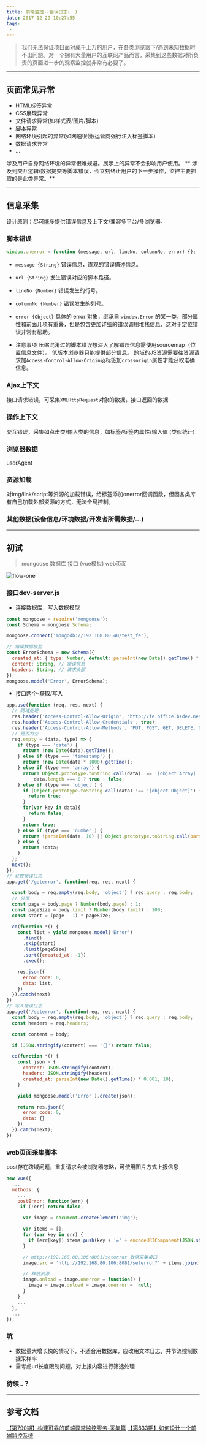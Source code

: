 ```yaml
---
title: 前端监控--错误日志(一)
date: 2017-12-29 10:27:55
tags:
 -
---
```


  > 我们无法保证项目面对成千上万的用户，在各类浏览器下/遇到未知数据时不出问题。对一个拥有大量用户的互联网产品而言，采集到这些数据对所负责的页面进一步的观察监控就非常有必要了。

<!--more-->

---
## 页面常见异常

* HTML标签异常
* CSS展现异常
* 文件请求异常(如样式表/图片/脚本)
* 脚本异常
* 网络环境引起的异常(如网速很慢/运营商强行注入标签脚本)
* 数据请求异常
* ...

涉及用户自身网络环境的异常很难规避。展示上的异常不会影响用户使用。
** 涉及到交互逻辑/数据提交等脚本错误，会立刻终止用户的下一步操作，监控主要抓取的是此类异常。**

---
## 信息采集

设计原则：尽可能多提供错误信息及上下文/兼容多平台/多浏览器。

### 脚本错误

```js
window.onerror = function (message, url, lineNo, columnNo, error) {};
```

* `message {String}` 错误信息，直观的错误描述信息。
* `url {String}` 发生错误对应的脚本路径。
* `lineNo {Number}` 错误发生的行号。
* `columnNo {Number}` 错误发生的列号。
* `error {Object}` 具体的 error 对象，继承自 `window.Error` 的某一类，部分属性和前面几项有重叠，但是包含更加详细的错误调用堆栈信息，这对于定位错误非常有帮助。

* 注意事项
压缩混淆过的脚本错误想深入了解错误信息需使用sourcemap（位置信息文件）。
低版本浏览器只能提供部分信息。
跨域的JS资源需要往资源请求加`Access-Control-Allow-Origin`及标签加`crossorigin`属性才能获取准确信息。

### Ajax上下文

接口请求错误，可采集`XMLHttpRequest`对象的数据，接口返回的数据

### 操作上下文

交互错误，采集如点击类/输入类的信息，如标签/标签内属性/输入值 (类似统计)

### 浏览器数据

userAgent

### 资源加载

对img/link/script等资源的加载错误，给标签添加onerror回调函数，但因各类库有自己加载外部资源的方式，无法全局控制。

### 其他数据(设备信息/环境数据/开发者所需数据/...)

---
## 初试

> mongoose 数据库
接口 (vue模拟)
web页面

![flow-one](/img/monitor-errorlog/flow-one.png)

### 接口dev-server.js

* 连接数据库，写入数据模型

```js
const mongoose = require('mongoose');
const Schema = mongoose.Schema;

mongoose.connect('mongodb://192.168.80.40/test_fe');

// 错误数据模型
const ErrorSchema = new Schema({
  created_at: { type: Number, default: parseInt(new Date().getTime() * 0.001, 10) },
  content: String, // 错误信息
  headers: String, // 请求头部
});
mongoose.model('Error', ErrorSchema);
```

* 接口两个-获取/写入

```js
app.use(function (req, res, next) {
  // 跨域处理
  res.header('Access-Control-Allow-Origin', 'http://fe.office.bzdev.net');
  res.header('Access-Control-Allow-Credentials', true);
  res.header('Access-Control-Allow-Methods', 'PUT, POST, GET, DELETE, OPTIONS');
  // 是否为空
  req.empty = (data, type) => {
    if (type === 'date') {
      return !new Date(data).getTime();
    } else if (type === 'timestamp') {
      return !new Date(data * 1000).getTime();
    } else if (type === 'array') {
      return Object.prototype.toString.call(data) !== '[object Array]' ? true :
          data.length === 0 ? true : false;
    } else if (type === 'object') {
      if (Object.prototype.toString.call(data) !== '[object Object]') {
        return true;
      }
      for(var key in data){
        return false;
      }
      return true;
    } else if (type === 'number') {
      return !parseInt(data, 10) || Object.prototype.toString.call(parseInt(data, 10)) !== '[object Number]';
    } else {
      return !data;
    }
  };
  next();
});
// 获取错误日志
app.get('/geterror', function(req, res, next) {

  const body = req.empty(req.body, 'object') ? req.query : req.body;
  // 分页
  const page = body.page ? Number(body.page) : 1;
  const pageSize = body.limit ? Number(body.limit) : 100;
  const start = (page - 1) * pageSize;

  co(function *() {
    const list = yield mongoose.model('Error')
      .find()
      .skip(start)
      .limit(pageSize)
      .sort({created_at: -1})
      .exec();

    res.json({
      error_code: 0,
      data: list,
    })
  }).catch(next)
})
// 写入错误日志
app.get('/seterror', function(req, res, next) {
  const body = req.empty(req.body, 'object') ? req.query : req.body;
  const headers = req.headers;

  const content = body;

  if (JSON.stringify(content) === '{}') return false;

  co(function *() {
    const json = {
      content: JSON.stringify(content),
      headers: JSON.stringify(headers),
      created_at: parseInt(new Date().getTime() * 0.001, 10),
    }

    yield mongoose.model('Error').create(json);

    return res.json({
      error_code: 0,
      data: {}
    })
  }).catch(next);
})

```

### web页面采集脚本

post存在跨域问题，重复请求会被浏览器忽略，可使用图片方式上报信息

```js
new Vue({
  ...
  methods: {
    ...
    postError: function(err) {
     if (!err) return false;

      var image = document.createElement('img');

      var items = [];
      for (var key in err) {
        if (err[key]) items.push(key + '=' + encodeURIComponent(JSON.stringify(err[key])));
      }

      // http://192.168.80.106:8081/seterror 数据采集接口
      image.src = 'http://192.168.80.106:8081/seterror?' + items.join('&');

      // 释放资源
      image.onload = image.onerror = function() {
        image = image.onload = image.onerror =  null;
      }
    }
    ...
  },
  ...
});
```

### 坑
* 数据量大增长快的情况下，不适合用数据库，应改用文本日志，并节流控制数据采样率
* 需考虑url长度限制问题，对上报内容进行筛选处理

### 待续..？
---

## 参考文档

[【第790期】构建可靠的前端异常监控服务-采集篇](https://mp.weixin.qq.com/s?__biz=MjM5MTA1MjAxMQ==&mid=2651224516&idx=1&sn=077ef057e4efe325dc426ad0d315b4a7&chksm=bd49a0408a3e295676cff88c0dc304d0d181c3cf910e071ecc9a1868d480a3c473ff21bf7567&scene=21#wechat_redirect "【第790期】构建可靠的前端异常监控服务-采集篇")
[【第833期】如何设计一个前端监控系统](https://mp.weixin.qq.com/s?__biz=MjM5MTA1MjAxMQ==&mid=2651225487&idx=1&sn=060f827234606cd3e9a3771d67af4d0f&chksm=bd49a40b8a3e2d1dc9ed064543e236312e99a63e50987ae143012967366a1f691eff67a8ae1b&scene=21#wechat_redirect "【第833期】如何设计一个前端监控系统")
